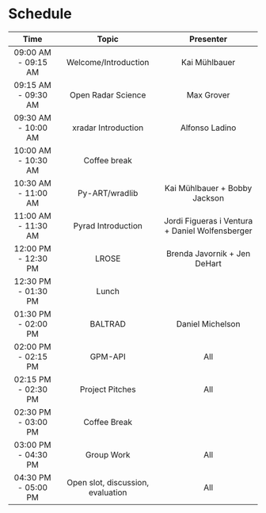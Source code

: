 # Schedule

| Time                | Topic                     | Presenter        |
| :---:               |    :----:                 |    :---:         |
| 09:00 AM - 09:15 AM | Welcome/Introduction      | Kai Mühlbauer    |
| 09:15 AM - 09:30 AM | Open Radar Science        | Max Grover       |
| 09:30 AM - 10:00 AM | xradar Introduction       | Alfonso Ladino   |
| 10:00 AM - 10:30 AM | Coffee break              |                  |
| 10:30 AM - 11:00 AM | Py-ART/wradlib            | Kai Mühlbauer + Bobby Jackson |
| 11:00 AM - 11:30 AM | Pyrad Introduction        | Jordi Figueras i Ventura + Daniel Wolfensberger    |
| 12:00 PM - 12:30 PM | LROSE                     | Brenda Javornik + Jen DeHart |
| 12:30 PM - 01:30 PM | Lunch                     |                              |
| 01:30 PM - 02:00 PM | BALTRAD                   | Daniel Michelson             |
| 02:00 PM - 02:15 PM | GPM-API                   | All                          |
| 02:15 PM - 02:30 PM | Project Pitches           | All                          |
| 02:30 PM - 03:00 PM | Coffee Break              |                              |
| 03:00 PM - 04:30 PM | Group Work                | All                          |
| 04:30 PM - 05:00 PM | Open slot, discussion, evaluation | All                  |
